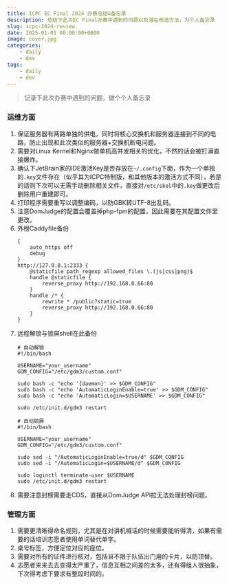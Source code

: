 ```yaml
---
title: ICPC EC Final 2024 办赛总结&备忘录
description: 总结下此次EC Final办赛中遇到的问题以及潜在改进方法，为个人备忘录
slug: icpc-2024-review
date: 2025-01-01 00:00:00+0000
image: cover.jpg
categories:
    - daily
    - dev
tags:
    - daily
    - dev
---
```


> 记录下此次办赛中遇到的问题，做个个人备忘录

### 运维方面

1. 保证服务器有两路单独的供电，同时将核心交换机和服务器连接到不同的电路，防止出现和此次类似的服务器+交换机断电问题。
2. 需要对Linux Kernel和Nginx做单机高并发相关的优化，不然的话会被打满直接爆炸。
3. 确认下JetBrain家的IDE激活Key是否存放在`~/.config`下面，作为一个单独的`.key`文件存在（似乎其为ICPC特制版，和其他版本的激活方式不同），若是的话则下次可以无需手动删除相关文件，直接对`/etc/skel`中的`.key`做更改后删除用户重建即可。
4. 打印程序需要重写以调整编码，以防GBK转UTF-8出乱码。
5. 注意DomJudge的配置会覆盖掉php-fpm的配置，因此需要在其配置文件里更改。
6. 外榜Caddyfile备份
    ```text
    {
        auto_https off
        debug
    }
    http://127.0.0.1:2333 {
        @staticfile path_regexp allowed_files \.(js|css|png)$
        handle @staticfile {
            reverse_proxy http://192.168.0.66:80
        }
        handle /* {
            rewrite * /public?static=true
            reverse_proxy http://192.168.0.66:80
        }
    }
    ```
7. 远程解锁与锁屏shell在此备份
    ```shell
    # 自动解锁
    #!/bin/bash
    
    USERNAME="your_username"
    GDM_CONFIG="/etc/gdm3/custom.conf"
    
    sudo bash -c "echo '[daemon]' >> $GDM_CONFIG"
    sudo bash -c "echo 'AutomaticLoginEnable=true' >> $GDM_CONFIG"
    sudo bash -c "echo 'AutomaticLogin=$USERNAME' >> $GDM_CONFIG"
    
    sudo /etc/init.d/gdm3 restart
    
    # 自动锁屏
    #!/bin/bash
    
    USERNAME="your_username"
    GDM_CONFIG="/etc/gdm3/custom.conf"
    
    sudo sed -i "/AutomaticLoginEnable=true/d" $GDM_CONFIG
    sudo sed -i "/AutomaticLogin=$USERNAME/d" $GDM_CONFIG
    
    sudo loginctl terminate-user $USERNAME
    sudo /etc/init.d/gdm3 restart
    ```
8. 需要注意封榜需要走CDS，直接从DomJudge API拉无法处理封榜问题。

### 管理方面

1. 需要更清晰得命名规则，尤其是在对讲机喊话的时候需要能听得清，如果有需要的话培训志愿者使用单词替代单字。
2. 桌号标签，方便定位对应的座位。
3. 需要对所有的证件进行核对，包括且不限于队伍出门用的卡片，以防顶替。
4. 志愿者来来去去变得太严重了，信息互相之间差的太多，还有得组人很抽象，下次得考虑下要求有整段时间的。